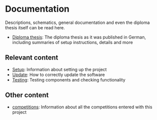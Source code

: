 # Documentation

Descriptions, schematics, general documentation and even the diploma thesis itself can be read here.

- [Diploma thesis](./Projektbeschreibung.pdf): The diploma thesis as it was published in German, including summaries of setup instructions, details and more

## Relevant content

- [Setup](./setup.md): Information about setting up the project
- [Update](./updating.md): How to correctly update the software
- [Testing](./testing.md): Testing components and checking functionality

## Other content

- [competitions](./competitions/): Information about all the competitions entered with this project